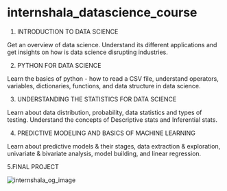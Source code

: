 # internshala_datascience_course

1. INTRODUCTION TO DATA SCIENCE

Get an overview of data science. Understand its different applications and get insights on how is data science disrupting industries.

2. PYTHON FOR DATA SCIENCE

Learn the basics of python - how to read a CSV file, understand operators, variables, dictionaries, functions, and data structure in data science.

3. UNDERSTANDING THE STATISTICS FOR DATA SCIENCE

Learn about data distribution, probability, data statistics and types of testing. Understand the concepts of Descriptive stats and Inferential stats.

4. PREDICTIVE MODELING AND BASICS OF MACHINE LEARNING

Learn about predictive models & their stages, data extraction & exploration, univariate & bivariate analysis, model building, and linear regression.

5.FINAL PROJECT


![internshala_og_image](https://github.com/mxbn-mubeen/internshala_datascience_course/assets/133656456/91294954-0826-468b-849d-71c13f071a15)
